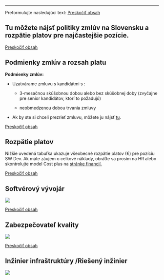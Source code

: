 

---

Preformulujte nasledujúci text:
[Preskočiť obsah](chrome-extension://pcmpcfapbekmbjjkdalcgopdkipoggdi/#widget_13)

## **Tu môžete nájsť politiky zmlúv na Slovensku a rozpätie platov pre najčastejšie pozície.**

[Preskočiť obsah](chrome-extension://pcmpcfapbekmbjjkdalcgopdkipoggdi/#widget_1)

## **Podmienky zmlúv a rozsah platu**

**Podmienky zmlúv:**

-   Uzatvárame zmluvu s kandidátmi s :
    
    -   3-mesačnou skúšobnou dobou alebo bez skúšobnej doby (zvyčajne pre senior kandidátov, ktorí to požadujú)
        
    -   neobmedzenou dobou trvania zmluvy
        
-   Ak by ste si chceli prezrieť zmluvu, môžete ju nájsť [tu](https://docs.google.com/document/d/1sSGs0MK8KGkkd8PMK9TOEuVz2-oqNE7G/edit).
    

[Preskočiť obsah](chrome-extension://pcmpcfapbekmbjjkdalcgopdkipoggdi/#widget_6)

## **Rozpätie platov**

Nižšie uvedená tabuľka ukazuje všeobecné rozpätie platov (€) pre pozíciu SW Dev. Ak máte záujem o celkové náklady, obráťte sa prosím na HR alebo skontrolujte model Cost plus na [stránke financií.](chrome-extension://pcmpcfapbekmbjjkdalcgopdkipoggdi/pages/1h43hlt5l5metqsbqt/FinanceinSlovakia/1hj4hhqgokblbgvso9)

[Preskočiť obsah](chrome-extension://pcmpcfapbekmbjjkdalcgopdkipoggdi/#widget_3)

## **Softvérový vývojár**

![](chrome-extension://pcmpcfapbekmbjjkdalcgopdkipoggdi/api/images/image/96fa1e69-615c-433c-a447-329eaabccf30/md)

[Preskočiť obsah](chrome-extension://pcmpcfapbekmbjjkdalcgopdkipoggdi/#widget_9)

## **Zabezpečovateľ kvality**

![](chrome-extension://pcmpcfapbekmbjjkdalcgopdkipoggdi/api/images/image/37329b41-ac71-4260-8315-939716d7292b/md)

[Preskočiť obsah](chrome-extension://pcmpcfapbekmbjjkdalcgopdkipoggdi/#widget_10)

## **Inžinier infraštruktúry /Riešený inžinier**

![](chrome-extension://pcmpcfapbekmbjjkdalcgopdkipoggdi/api/images/image/cabec7d7-35c5-48f0-9779-c0ed95ae48d3/md)